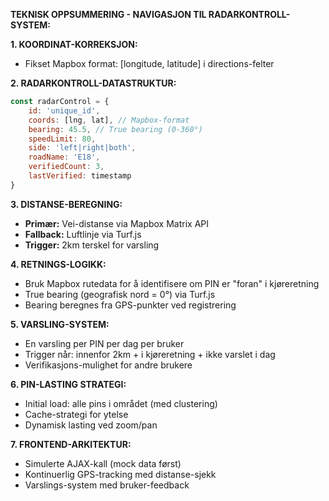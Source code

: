 **TEKNISK OPPSUMMERING - NAVIGASJON TIL RADARKONTROLL-SYSTEM:**

**1. KOORDINAT-KORREKSJON:**
- Fikset Mapbox format: [longitude, latitude] i directions-felter

**2. RADARKONTROLL-DATASTRUKTUR:**
```javascript
const radarControl = {
    id: 'unique_id',
    coords: [lng, lat], // Mapbox-format
    bearing: 45.5, // True bearing (0-360°)
    speedLimit: 80,
    side: 'left|right|both',
    roadName: 'E18',
    verifiedCount: 3,
    lastVerified: timestamp
}
```

**3. DISTANSE-BEREGNING:**
- **Primær:** Vei-distanse via Mapbox Matrix API
- **Fallback:** Luftlinje via Turf.js
- **Trigger:** 2km terskel for varsling

**4. RETNINGS-LOGIKK:**
- Bruk Mapbox rutedata for å identifisere om PIN er "foran" i kjøreretning
- True bearing (geografisk nord = 0°) via Turf.js
- Bearing beregnes fra GPS-punkter ved registrering

**5. VARSLING-SYSTEM:**
- En varsling per PIN per dag per bruker
- Trigger når: innenfor 2km + i kjøreretning + ikke varslet i dag
- Verifikasjons-mulighet for andre brukere

**6. PIN-LASTING STRATEGI:**
- Initial load: alle pins i området (med clustering)
- Cache-strategi for ytelse
- Dynamisk lasting ved zoom/pan

**7. FRONTEND-ARKITEKTUR:**
- Simulerte AJAX-kall (mock data først)
- Kontinuerlig GPS-tracking med distanse-sjekk
- Varslings-system med bruker-feedback

